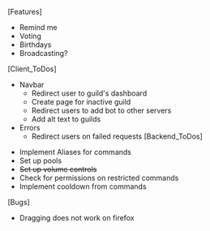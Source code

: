 
[Features]
  * Remind me
  * Voting
  * Birthdays
  * Broadcasting?

[Client_ToDos]
  - Navbar
    * Redirect user to guild's dashboard
    * Create page for inactive guild
    * Redirect users to add bot to other servers
    * Add alt text to guilds
  - Errors
    * Redirect users on failed requests
[Backend_ToDos]
* Implement Aliases for commands
* Set up pools
* ~~Set up volume controls~~
* Check for permissions on restricted commands
* Implement cooldown from commands

[Bugs]
  * Dragging does not work on firefox